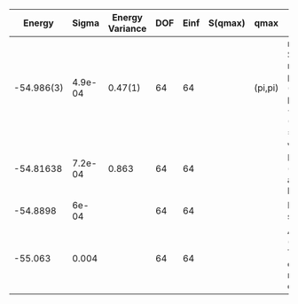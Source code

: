 | Energy     | Sigma   | Energy Variance | DOF | Einf | S(qmax) | qmax    | Method                                                       | Reference |
|------------|---------|-----------------|-----|------|---------|---------|--------------------------------------------------------------|-----------|
| -54.986(3) | 4.9e-04 | 0.47(1)         | 64  | 64   |         | (pi,pi) | mVMC with SU(2) and momentum projections (gamma point) + RBM + Lanczos, (U=4), alpha = 4 | TODO: ask Michael |
| -54.81638  | 7.2e-04 | 0.863           | 64  | 64   |         |         | VMC with Neel AF (+Jastrow and backflow)                     | [code](https://github.com/varbench/methods/blob/main/scripts/Hubbard/square_64_P_32_4/VMC-uniform/vmc_hubbard.sh) |
| -54.8898   | 6e-04   |                 | 64  | 64   |         |         | FN on the state above                                        | [code](https://github.com/varbench/methods/blob/main/scripts/Hubbard/square_64_P_32_4/FN-uniform/fn_hubbard.sh) |
| -55.063    | 0.004   |                 | 64  | 64   |         |         | AFQMC (Metropolis, Trotter error extrapolated), numerically exact | [paper](https://journals.aps.org/prb/abstract/10.1103/PhysRevB.94.085103) |
